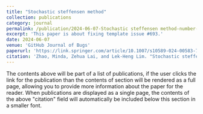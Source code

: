 ```yaml
---
title: "Stochastic steffensen method"
collection: publications
category: journal
permalink: /publication/2024-06-07-Stochastic steffensen method-number-1
excerpt: 'This paper is about fixing template issue #693.'
date: 2024-06-07
venue: 'GitHub Journal of Bugs'
paperurl: 'https://link.springer.com/article/10.1007/s10589-024-00583-7'
citation: 'Zhao, Minda, Zehua Lai, and Lek-Heng Lim. "Stochastic steffensen method." Computational Optimization and Applications (2024): 1-32.'
---
```


The contents above will be part of a list of publications, if the user clicks the link for the publication than the contents of section will be rendered as a full page, allowing you to provide more information about the paper for the reader. When publications are displayed as a single page, the contents of the above "citation" field will automatically be included below this section in a smaller font.
